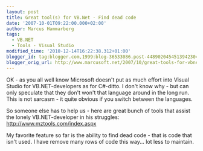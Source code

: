```yaml
---
layout: post
title: Great tool(s) for VB.Net - Find dead code
date: '2007-10-01T09:22:00.000+02:00'
author: Marcus Hammarberg
tags:
  - VB.NET
  - Tools - Visual Studio
modified_time: '2010-12-14T16:22:38.312+01:00'
blogger_id: tag:blogger.com,1999:blog-36533086.post-4489020454513942304
blogger_orig_url: http://www.marcusoft.net/2007/10/great-tools-for-vbnet-find-dead-code.html
---
```


OK - as you all well know Microsoft doesn't put as much effort into
Visual Studio for VB.NET-developers as for C#-<span
id="SPELLING_ERROR_0" class="blsp-spelling-corrected">ditto</span>. I
don't know why - but can only speculate that they don't won't that
language around in the long run. This is not sarcasm - it quite obvious
if you switch between the languages.

So <span>someone
else</span> has to help us - here are great bunch of tools that assist
the lonely VB.NET-developer in his struggles:
<http://www.mztools.com/index.aspx>

My favorite feature so far is the ability to find dead code - that is
code that isn't used. I have remove many rows of code this way... lot
less to maintain.
